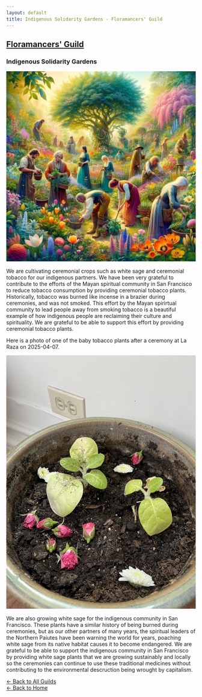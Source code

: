 ```yaml
---
layout: default
title: Indigenous Solidarity Gardens - Floramancers' Guild 
---
```


## <a href="/guilds/floramancers/">Floramancers' Guild</a>

### Indigenous Solidarity Gardens

<img src="/assets/images/floramancers.jpg" alt="Floramancers" class="photo">

We are cultivating ceremonial crops such as white sage and ceremonial tobacco for our indigenous partners. We have been very grateful to contribute to the efforts of the Mayan spiritual community in San Francisco to reduce tobacco consumption by providing ceremonial tobacco plants. Historically, tobacco was burned like incense in a brazier during ceremonies, and was not smoked. This effort by the Mayan spirirtual community to lead people away from smoking tobacco is a beautiful example of how indigenous people are reclaiming their culture and spirituality. We are grateful to be able to support this effort by providing ceremonial tobacco plants. 

Here is a photo of one of the baby tobacco plants after a ceremony at La Raza on 2025-04-07.

<a href="/assets/images/tobacco-baby.jpg"><img src="/assets/images/tobacco-baby.jpg" alt="Baby Tobacco" class="photo"></a>

We are also growing white sage for the indigenous community in San Francisco. These plants have a similar history of being burned during ceremonies, but as our other partners of many years, the spiritual leaders of the Northern Paiutes have been warning the world for years, poaching white sage from its native habitat causes it to become endangered. We are grateful to be able to support the indigenous community in San Francisco by providing white sage plants that we are growing sustainably and locally so the ceremonies can continue to use these traditional medicines without contributing to the environmental descruction being wrought by capitalism.


[← Back to All Guilds](/guilds/)  
[← Back to Home](/)